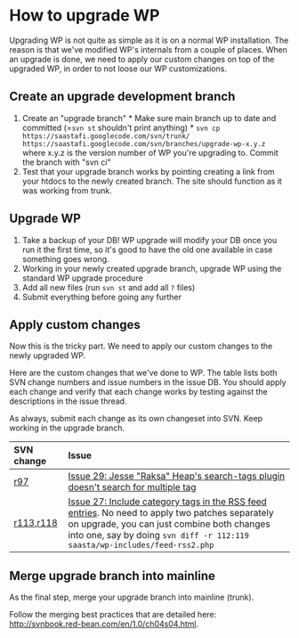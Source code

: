 # How to upgrade WP #

Upgrading WP is not quite as simple as it is on a normal WP installation.  The reason is that we've modified WP's internals from a couple of places.  When an upgrade is done, we need to apply our custom changes on top of the upgraded WP, in order to not loose our WP customizations.

## Create an upgrade development branch ##

  1. Create an "upgrade branch"
    * Make sure main branch up to date and committed (=`svn st` shouldn't print anything)
    * `svn cp https://saastafi.googlecode.com/svn/trunk/ https://saastafi.googlecode.com/svn/branches/upgrade-wp-x.y.z` where x.y.z is the version number of WP you're upgrading to.  Commit the branch with "svn ci"
  1. Test that your upgrade branch works by pointing creating a link from your htdocs to the newly created branch.  The site should function as it was working from trunk.

## Upgrade WP ##
  1. Take a backup of your DB!  WP upgrade will modify your DB once you run it the first time, so it's good to have the old one available in case something goes wrong.
  1. Working in your newly created upgrade branch, upgrade WP using the standard WP upgrade procedure
  1. Add all new files (run `svn st` and add all `?` files)
  1. Submit everything before going any further

## Apply custom changes ##
Now this is the tricky part.  We need to apply our custom changes to the newly upgraded WP.

Here are the custom changes that we've done to WP.  The table lists both SVN change numbers and issue numbers in the issue DB.  You should apply each change and verify that each change works by testing against the descriptions in the issue thread.

As always, submit each change as its own changeset into SVN.  Keep working in the upgrade branch.

| **SVN change** | **Issue** |
|:---------------|:----------|
| [r97](https://code.google.com/p/saastafi/source/detail?r=97) | [Issue 29: Jesse "Raksa" Heap's search-tags plugin doesn't search for multiple tag](http://code.google.com/p/saastafi/issues/detail?id=29) |
| [r113](https://code.google.com/p/saastafi/source/detail?r=113),[r118](https://code.google.com/p/saastafi/source/detail?r=118) | [Issue 27: Include category tags in the RSS feed entries](http://code.google.com/p/saastafi/issues/detail?id=27).  No need to apply two patches separately on upgrade, you can just combine both changes into one, say by doing `svn diff -r 112:119 saasta/wp-includes/feed-rss2.php` |

## Merge upgrade branch into mainline ##
As the final step, merge your upgrade branch into mainline (trunk).

Follow the merging best practices that are detailed here: http://svnbook.red-bean.com/en/1.0/ch04s04.html.